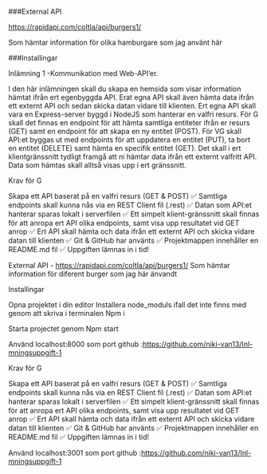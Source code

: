 
###External API

https://rapidapi.com/coltla/api/burgers1/

Som hämtar information för olika hamburgare som jag använt här


###Installingar

Inlämning 1 -Kommunikation med Web-API’er.

I den här inlämningen skall du skapa en hemsida som visar information hämtat ifrån ert egenbyggda API. Erat egna API skall även hämta data ifrån ett externt API och sedan skicka datan vidare till klienten. Ert egna API skall vara en Express-server byggd i NodeJS som hanterar en valfri resurs. För G skall det finnas en endpoint för att hämta samtliga entiteter ifrån er resurs (GET) samt en endpoint för att skapa en ny entitet (POST). För VG skall API:et byggas ut med endpoints för att uppdatera en entitet (PUT), ta bort en entitet (DELETE) samt hämta en specifik entitet (GET). Det skall i ert klientgränssnitt tydligt framgå att ni hämtar data ifrån ett externt valfritt API. Data som hämtas skall alltså visas upp i ert gränssnitt. 



Krav för G

Skapa ett API baserat på en valfri resurs (GET & POST) ✅
Samtliga endpoints skall kunna nås via en REST Client fil (.rest) ✅
Datan som API:et hanterar sparas lokalt i serverfilen ✅
Ett simpelt klient-gränssnitt skall finnas för att anropa ert API olika endpoints, samt visa upp resultatet vid GET anrop ✅
Ert API skall hämta och data ifrån ett externt API och skicka vidare datan till klienten ✅
Git & GitHub har använts ✅
Projektmappen innehåller en README.md fil ✅
Uppgiften lämnas in i tid! 



External API - https://rapidapi.com/coltla/api/burgers1/
Som hämtar information för diferent burger som jag här änvandt


Installingar


Opna projektet i din editor
Installera node_moduls ifall det inte finns med genom att skriva i terminalen
Npm i

Starta projectet genom 
Npm start


Använd localhost:8000 som port 
github :https://github.com/niki-van13/Inl-mningsuppgift-1

Krav för G

Skapa ett API baserat på en valfri resurs (GET & POST) ✅ Samtliga endpoints skall kunna nås via en REST Client fil (.rest) ✅ Datan som API:et hanterar sparas lokalt i serverfilen ✅ Ett simpelt klient-gränssnitt skall finnas för att anropa ert API olika endpoints, samt visa upp resultatet vid GET anrop ✅ Ert API skall hämta och data ifrån ett externt API och skicka vidare datan till klienten ✅ Git & GitHub har använts ✅ Projektmappen innehåller en README.md fil ✅ Uppgiften lämnas in i tid!

Använd localhost:3001 som port 
github :https://github.com/niki-van13/Inl-mningsuppgift-1

